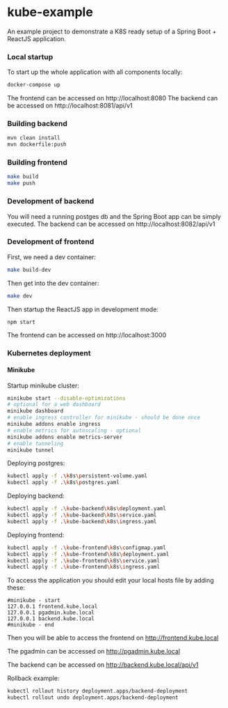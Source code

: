 # kube-example
An example project to demonstrate a K8S ready setup of a Spring Boot + ReactJS application.

### Local startup

To start up the whole application with all components locally:
```bash
docker-compose up
```
The frontend can be accessed on http://localhost:8080
The backend can be accessed on http://localhost:8081/api/v1
### Building backend

```bash
mvn clean install
mvn dockerfile:push
```

### Building frontend

```bash
make build
make push
```

### Development of backend

You will need a running postges db and the Spring Boot app can be simply executed.
The backend can be accessed on http://localhost:8082/api/v1

### Development of frontend

First, we need a dev container:
```bash
make build-dev
```
Then get into the dev container:
```bash
make dev
```
Then startup the ReactJS app in development mode:
```bash
npm start
```
The frontend can be accessed on http://localhost:3000

### Kubernetes deployment

#### Minikube

Startup minikube cluster:
```bash
minikube start --disable-optimizations
# optional for a web dashboard
minikube dashboard
# enable ingress controller for minikube - should be done once
minikube addons enable ingress
# enable metrics for autoscaling - optional
minikube addons enable metrics-server
# enable tunneling
minikube tunnel
```
Deploying postgres:
```bash
kubectl apply -f .\k8s\persistent-volume.yaml
kubectl apply -f .\k8s\postgres.yaml
```
Deploying backend:
```bash
kubectl apply -f .\kube-backend\k8s\deployment.yaml
kubectl apply -f .\kube-backend\k8s\service.yaml
kubectl apply -f .\kube-backend\k8s\ingress.yaml
```
Deploying frontend:
```bash
kubectl apply -f .\kube-frontend\k8s\configmap.yaml
kubectl apply -f .\kube-frontend\k8s\deployment.yaml
kubectl apply -f .\kube-frontend\k8s\service.yaml
kubectl apply -f .\kube-frontend\k8s\ingress.yaml
```
To access the application you should edit your local hosts file by adding these:
```
#minikube - start
127.0.0.1 frontend.kube.local
127.0.0.1 pgadmin.kube.local
127.0.0.1 backend.kube.local
#minikube - end
```
Then you will be able to access the frontend on http://frontend.kube.local

The pgadmin can be accessed on http://pgadmin.kube.local

The backend can be accessed on http://backend.kube.local/api/v1

Rollback example:
```bash
kubectl rollout history deployment.apps/backend-deployment
kubectl rollout undo deployment.apps/backend-deployment
```
